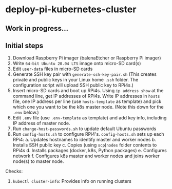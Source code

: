 # deploy-pi-kubernetes-cluster

## Work in progress...

## Initial steps
1. Download Raspberry Pi imager (balenaEtcher or Raspberry Pi imager)
2. Write `64-bit Ubuntu 20.04 LTS` image onto micro-SD card(s)
3. Edit `user-data` files in micro-SD cards
4. Generate SSH key pair with `generate-ssh-key-pair.sh` (This creates private and public keys in your Linux home `.ssh` folder. The configuration script will upload SSH public key to RPi4s.)
5. Insert micro-SD cards and boot up RPi4s. Using `ip address show` at the command line, get IP addresses of RPi4s. Write IP addresses in `hosts` file, one IP address per line (use `hosts-template` as template) and pick which one you want to be the k8s master node. (Note this down for the `.env` below.)
6. Edit `.env` file (use `.env-template` as template) and add key info, including IP address of master node.
7. Run `change-host-passwords.sh` to update default Ubuntu passwords
8. Run `config-hosts.sh` to configure RPi4's. `config-hosts.sh` sets up each RPi4:
  a. Updates hostnames to identify master and worker nodes
  b. Installs SSH public key
  c. Copies (using `scp`)`nodes` folder contents to RPi4s
  d. Installs packages (docker, k8s, Python packages)
  e. Configures network
  f. Configures k8s master and worker nodes and joins worker node(s) to master node.

Checks:
1. `kubectl cluster-info`: Provides info on running clusters
